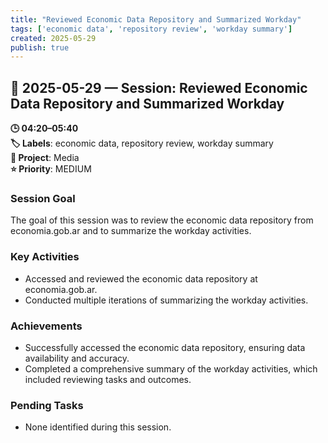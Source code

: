 ```yaml
---
title: "Reviewed Economic Data Repository and Summarized Workday"
tags: ['economic data', 'repository review', 'workday summary']
created: 2025-05-29
publish: true
---
```


## 📅 2025-05-29 — Session: Reviewed Economic Data Repository and Summarized Workday

**🕒 04:20–05:40**  
**🏷️ Labels**: economic data, repository review, workday summary  
**📂 Project**: Media  
**⭐ Priority**: MEDIUM  


### Session Goal
The goal of this session was to review the economic data repository from economia.gob.ar and to summarize the workday activities.

### Key Activities
- Accessed and reviewed the economic data repository at economia.gob.ar.
- Conducted multiple iterations of summarizing the workday activities.

### Achievements
- Successfully accessed the economic data repository, ensuring data availability and accuracy.
- Completed a comprehensive summary of the workday activities, which included reviewing tasks and outcomes.

### Pending Tasks
- None identified during this session.
